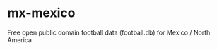 mx-mexico
=========

Free open public domain football data (football.db) for Mexico / North America

